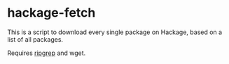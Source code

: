 # hackage-fetch

This is a script to download every single package on Hackage, based on a list of
all packages.

Requires [ripgrep](https://github.com/burntsushi/ripgrep) and wget.
